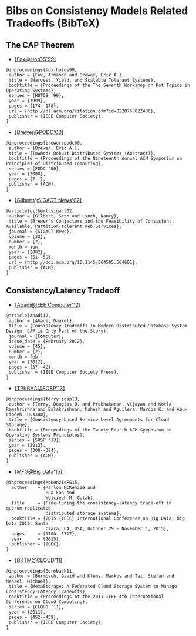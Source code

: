 # Bibs on Consistency Models Related Tradeoffs (BibTeX)

## The CAP Theorem

- [[Fox@HotOS'99]](http://dl.acm.org/citation.cfm?id=822436)
```
@inproceedings{fox:hotos99,
 author = {Fox, Armando and Brewer, Eric A.},
 title = {Harvest, Yield, and Scalable Tolerant Systems},
 booktitle = {Proceedings of the The Seventh Workshop on Hot Topics in Operating Systems},
 series = {HOTOS '99},
 year = {1999},
 pages = {174--178},
 url = {http://dl.acm.org/citation.cfm?id=822076.822436},
 publisher = {IEEE Computer Society},
} 
```

- [[Brewer@PODC'00]](http://dl.acm.org/citation.cfm?id=343502)
```
@inproceedings{brewer:podc00,
 author = {Brewer, Eric A.},
 title = {Towards Robust Distributed Systems (Abstract)},
 booktitle = {Proceedings of the Nineteenth Annual ACM Symposium on Principles of Distributed Computing},
 series = {PODC '00},
 year = {2000},
 pages = {7--},
 publisher = {ACM},
}
```

- [[Gilbert@SIGACT News'02]](http://dl.acm.org/citation.cfm?id=564601)
```
@article{gilbert:sigact02,
 author = {Gilbert, Seth and Lynch, Nancy},
 title = {Brewer's Conjecture and the Feasibility of Consistent, Available, Partition-tolerant Web Services},
 journal = {SIGACT News},
 volume = {33},
 number = {2},
 month = jun,
 year = {2002},
 pages = {51--59},
 url = {http://doi.acm.org/10.1145/564585.564601},
 publisher = {ACM},
} 
```

## Consistency/Latency Tradeoff
- [[Abadi@IEEE Computer'12]](http://dl.acm.org/citation.cfm?id=2360959)
```
@article{Abadi12,
 author = {Abadi, Daniel},
 title = {Consistency Tradeoffs in Modern Distributed Database System Design: CAP is Only Part of the Story},
 journal = {Computer},
 issue_date = {February 2012},
 volume = {45},
 number = {2},
 month = feb,
 year = {2012},
 pages = {37--42},
 publisher = {IEEE Computer Society Press},
} 

```

- [[TPKBAA@SOSP'13]](http://dl.acm.org/citation.cfm?id=2522731)
```
@inproceedings{terry:sosp13,
 author = {Terry, Douglas B. and Prabhakaran, Vijayan and Kotla, Ramakrishna and Balakrishnan, Mahesh and Aguilera, Marcos K. and Abu-Libdeh, Hussam},
 title = {Consistency-based Service Level Agreements for Cloud Storage},
 booktitle = {Proceedings of the Twenty-Fourth ACM Symposium on Operating Systems Principles},
 series = {SOSP '13},
 year = {2013},
 pages = {309--324},
 publisher = {ACM},
}
```

- [[MFG@Big Data'15]](http://ieeexplore.ieee.org/stamp/stamp.jsp?arnumber=7363942)
```
@inproceedings{McKenzieFG15,
  author    = {Marlon McKenzie and
               Hua Fan and
               Wojciech M. Golab},
  title     = {Fine-tuning the consistency-latency trade-off in quorum-replicated
               distributed storage systems},
  booktitle = {2015 {IEEE} International Conference on Big Data, Big Data 2015, Santa
               Clara, CA, USA, October 29 - November 1, 2015},
  pages     = {1708--1717},
  year      = {2015},
  publisher = {IEEE},
}
```

- [[BKTM@CLOUD'11]](http://dl.acm.org/citation.cfm?id=2055544)
```
@inproceedings{Bermbach11,
 author = {Bermbach, David and Klems, Markus and Tai, Stefan and Menzel, Michael},
 title = {MetaStorage: A Federated Cloud Storage System to Manage Consistency-Latency Tradeoffs},
 booktitle = {Proceedings of the 2011 IEEE 4th International Conference on Cloud Computing},
 series = {CLOUD '11},
 year = {2011},
 pages = {452--459},
 publisher = {IEEE Computer Society},
}
```
